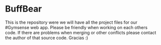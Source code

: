 BuffBear
========
This is the repository were we will have all the project files for our #Gymsense web app.
Please be friendly when working on each others code. If there are problems when merging or other conflicts 
please contact the author of that source code. Gracias :)
